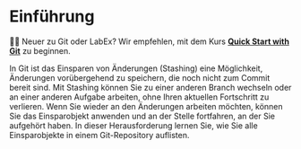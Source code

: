 # Einführung

<div class="alert alert-warning" role="alert">
<p>🧑‍💻 Neuer zu Git oder LabEx? Wir empfehlen, mit dem Kurs <b><a style="color: unset;text-decoration: underline;" href="https://labex.io/courses/quick-start-with-git" target="_blank">Quick Start with Git</a></b> zu beginnen.</p>
</div>

In Git ist das Einsparen von Änderungen (Stashing) eine Möglichkeit, Änderungen vorübergehend zu speichern, die noch nicht zum Commit bereit sind. Mit Stashing können Sie zu einer anderen Branch wechseln oder an einer anderen Aufgabe arbeiten, ohne Ihren aktuellen Fortschritt zu verlieren. Wenn Sie wieder an den Änderungen arbeiten möchten, können Sie das Einsparobjekt anwenden und an der Stelle fortfahren, an der Sie aufgehört haben. In dieser Herausforderung lernen Sie, wie Sie alle Einsparobjekte in einem Git-Repository auflisten.
